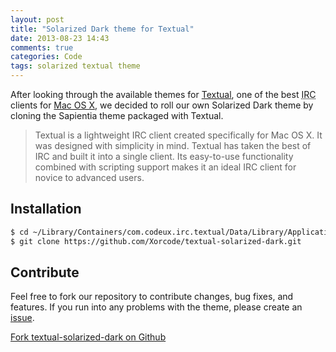```yaml
---
layout: post
title: "Solarized Dark theme for Textual"
date: 2013-08-23 14:43
comments: true
categories: Code
tags: solarized textual theme
---
```

After looking through the available themes for [Textual](http://xorcode.net/1azypgm), one of the best <abbr title="Internet Relay Chat">IRC</abbr> clients for [Mac OS X](http://xorcode.net/1azyXCX), we decided to roll our own Solarized Dark theme by cloning the Sapientia theme packaged with Textual.

<!--more-->

> Textual is a lightweight IRC client created specifically for Mac OS X. It was designed with simplicity in mind. Textual has taken the best of IRC and built it into a single client. Its easy-to-use functionality combined with scripting support makes it an ideal IRC client for novice to advanced users.

## Installation

```sh
$ cd ~/Library/Containers/com.codeux.irc.textual/Data/Library/Application\ Support/Textual\ IRC/Styles/
$ git clone https://github.com/Xorcode/textual-solarized-dark.git
```

## Contribute

Feel free to fork our repository to contribute changes, bug fixes, and features. If you run into any problems with the theme, please create an [issue](http://xorcode.net/1azz9C6).

<a class="button" href="http://xorcode.net/1azzioV"><i class="fa fa-github"></i> Fork textual-solarized-dark on Github</a>
